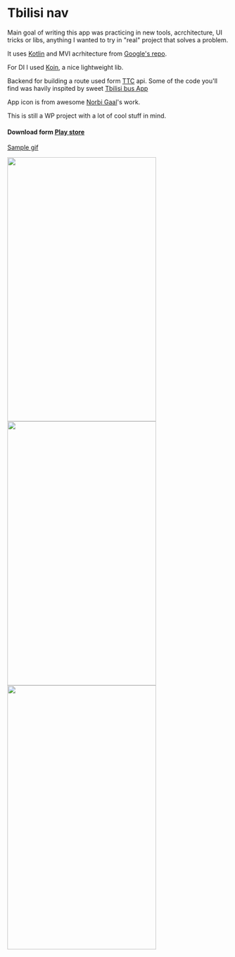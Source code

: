# Tbilisi nav

Main goal of writing this app was practicing in new tools, acrchitecture, UI tricks or libs, anything I wanted to try in "real" project that solves a problem. 

It uses [Kotlin](https://github.com/JetBrains/kotlin) and MVI acrhitecture from [Google's repo](https://github.com/oldergod/android-architecture). 

For DI I used [Koin](https://github.com/InsertKoinIO/koin), a nice lightweight lib.

Backend for building a route used form [TTC](http://ttc.com.ge) api. Some of the code you'll find was havily inspited by sweet [Tbilisi bus App](https://github.com/shvelo/tbilisi-bus)

App icon is from awesome [Norbi Gaal](https://www.behance.net/gallery/23054143/Budapest-Public-Transport-flat-icon-set)'s work.

This is still a WP project with a lot of cool stuff in mind.

#### Download form [Play store](https://play.google.com/store/apps/details?id=ikakus.com.mvibusstop)
 

[Sample gif](https://media.giphy.com/media/9r1jOzpHMcQnxKpnfu/giphy.gif)

<img src="https://i.imgur.com/lpknibq.png" width="338" height="600" />
<img src="https://i.imgur.com/N0NBibp.png" width="338" height="600"/>
<img src="https://i.imgur.com/wM59pjw.png" width="338" height="600"/>
